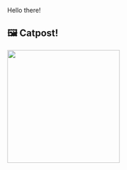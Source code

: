 Hello there!



## 🖼️ Catpost!

<sub>
    <img src="https://cdn2.thecatapi.com/images/NSn1TJhyc.jpg" height="256">
</sub>

